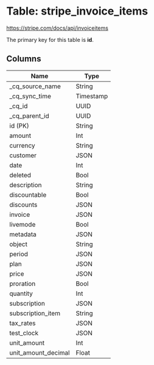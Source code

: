# Table: stripe_invoice_items

https://stripe.com/docs/api/invoiceitems

The primary key for this table is **id**.

## Columns

| Name          | Type          |
| ------------- | ------------- |
|_cq_source_name|String|
|_cq_sync_time|Timestamp|
|_cq_id|UUID|
|_cq_parent_id|UUID|
|id (PK)|String|
|amount|Int|
|currency|String|
|customer|JSON|
|date|Int|
|deleted|Bool|
|description|String|
|discountable|Bool|
|discounts|JSON|
|invoice|JSON|
|livemode|Bool|
|metadata|JSON|
|object|String|
|period|JSON|
|plan|JSON|
|price|JSON|
|proration|Bool|
|quantity|Int|
|subscription|JSON|
|subscription_item|String|
|tax_rates|JSON|
|test_clock|JSON|
|unit_amount|Int|
|unit_amount_decimal|Float|
